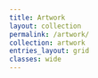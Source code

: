```yaml
---
title: Artwork
layout: collection
permalink: /artwork/
collection: artwork
entries_layout: grid
classes: wide
---
```


